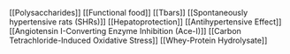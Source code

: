 [[Polysaccharides]]
[[Functional food]]
[[Tbars]]
[[Spontaneously hypertensive rats (SHRs)]]
[[Hepatoprotection]]
[[Antihypertensive Effect]]
[[Angiotensin I-Converting Enzyme Inhibition (Ace-I)]]
[[Carbon Tetrachloride-Induced Oxidative Stress]]
[[Whey-Protein Hydrolysate]]
